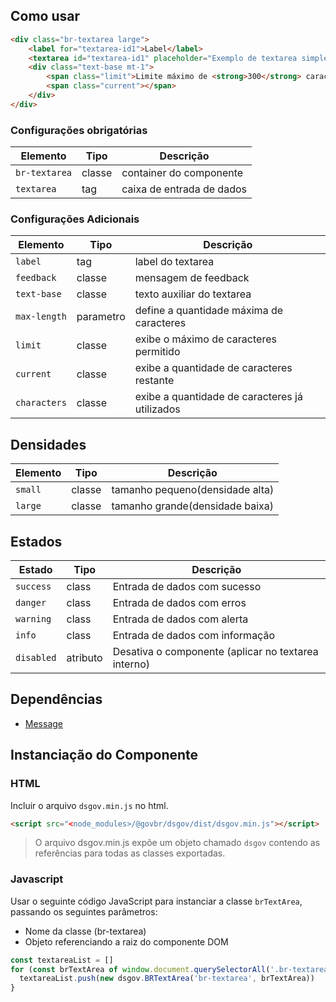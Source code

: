 [version]: # (2.0.5)

## Como usar

```html
<div class="br-textarea large">
    <label for="textarea-id1">Label</label>
    <textarea id="textarea-id1" placeholder="Exemplo de textarea simples" rows="5" cols="5" maxlength="300"></textarea>
    <div class="text-base mt-1">
        <span class="limit">Limite máximo de <strong>300</strong> caracteres</span>
        <span class="current"></span>
    </div>
</div>
```

### Configurações obrigatórias

| Elemento      | Tipo   | Descrição                 |
| ------------- | ------ | ------------------------- |
| `br-textarea` | classe | container do componente   |
| `textarea`    | tag    | caixa de entrada de dados |

### Configurações Adicionais

| Elemento     | Tipo      | Descrição                                      |
| ------------ | --------- | ---------------------------------------------- |
| `label`      | tag       | label do textarea                              |
| `feedback`   | classe    | mensagem de feedback                           |
| `text-base`  | classe    | texto auxiliar do textarea                     |
| `max-length` | parametro | define a quantidade máxima de caracteres       |
| `limit`      | classe    | exibe o máximo de caracteres permitido         |
| `current`    | classe    | exibe a quantidade de caracteres restante      |
| `characters` | classe    | exibe a quantidade de caracteres já utilizados |

## Densidades

| Elemento | Tipo   | Descrição                       |
| -------- | ------ | ------------------------------- |
| `small`  | classe | tamanho pequeno(densidade alta) |
| `large`  | classe | tamanho grande(densidade baixa) |

## Estados

| Estado     | Tipo     | Descrição                                           |
| ---------- | -------- | --------------------------------------------------- |
| `success`  | class    | Entrada de dados com sucesso                        |
| `danger`   | class    | Entrada de dados com erros                          |
| `warning`  | class    | Entrada de dados com alerta                         |
| `info`     | class    | Entrada de dados com informação                     |
| `disabled` | atributo | Desativa o componente (aplicar no textarea interno) |

## Dependências

- [Message](/ds/components/message)

## Instanciação do Componente

### HTML

Incluir o arquivo `dsgov.min.js` no html.

```html
<script src="<node_modules>/@govbr/dsgov/dist/dsgov.min.js"></script>
```

> O arquivo dsgov.min.js expõe um objeto chamado `dsgov` contendo as referências para todas as classes exportadas.

### Javascript

Usar o seguinte código JavaScript para instanciar a classe `brTextArea`, passando os seguintes parâmetros:

- Nome da classe (br-textarea)
- Objeto referenciando a raiz do componente DOM

```javascript
const textareaList = []
for (const brTextArea of window.document.querySelectorAll('.br-textarea')) {
  textareaList.push(new dsgov.BRTextArea('br-textarea', brTextArea))
}
```
